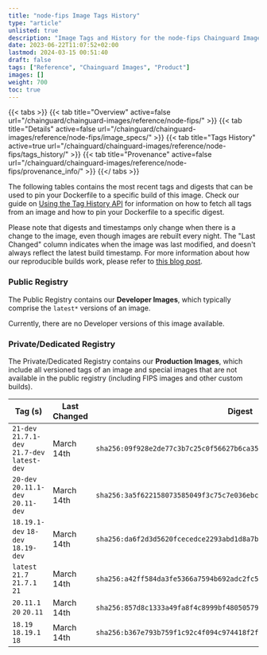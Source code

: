 ```yaml
---
title: "node-fips Image Tags History"
type: "article"
unlisted: true
description: "Image Tags and History for the node-fips Chainguard Image"
date: 2023-06-22T11:07:52+02:00
lastmod: 2024-03-15 00:51:40
draft: false
tags: ["Reference", "Chainguard Images", "Product"]
images: []
weight: 700
toc: true
---
```


{{< tabs >}}
{{< tab title="Overview" active=false url="/chainguard/chainguard-images/reference/node-fips/" >}}
{{< tab title="Details" active=false url="/chainguard/chainguard-images/reference/node-fips/image_specs/" >}}
{{< tab title="Tags History" active=true url="/chainguard/chainguard-images/reference/node-fips/tags_history/" >}}
{{< tab title="Provenance" active=false url="/chainguard/chainguard-images/reference/node-fips/provenance_info/" >}}
{{</ tabs >}}

The following tables contains the most recent tags and digests that can be used to pin your Dockerfile to a specific build of this image. Check our guide on [Using the Tag History API](/chainguard/chainguard-images/using-the-tag-history-api/) for information on how to fetch all tags from an image and how to pin your Dockerfile to a specific digest.

Please note that digests and timestamps only change when there is a change to the image, even though images are rebuilt every night. The "Last Changed" column indicates when the image was last modified, and doesn't always reflect the latest build timestamp. For more information about how our reproducible builds work, please refer to [this blog post](https://www.chainguard.dev/unchained/reproducing-chainguards-reproducible-image-builds).

### Public Registry
The Public Registry contains our **Developer Images**, which typically comprise the `latest*` versions of an image.

Currently, there are no Developer versions of this image available.

### Private/Dedicated Registry
The Private/Dedicated Registry contains our **Production Images**, which include all versioned tags of an image and special images that are not available in the public registry (including FIPS images and other custom builds).

| Tag (s)                                        | Last Changed | Digest                                                                    |
|------------------------------------------------|--------------|---------------------------------------------------------------------------|
|  `21-dev` `21.7.1-dev` `21.7-dev` `latest-dev` | March 14th   | `sha256:09f928e2de77c3b7c25c0f56627b6ca35df34a4c2d977296b2a0e269bd198780` |
|  `20-dev` `20.11.1-dev` `20.11-dev`            | March 14th   | `sha256:3a5f622158073585049f3c75c7e036ebcf2294844c351bb22544791f2fdadef1` |
|  `18.19.1-dev` `18-dev` `18.19-dev`            | March 14th   | `sha256:da6f2d3d5620fcecedce2293abd1d8a7b52874a6291db11dce3fa0c2475cc7d8` |
|  `latest` `21.7` `21.7.1` `21`                 | March 14th   | `sha256:a42ff584da3fe5366a7594b692adc2fc5398d9cdedc6ba5efae97a27e084c678` |
|  `20.11.1` `20` `20.11`                        | March 14th   | `sha256:857d8c1333a49fa8f4c8999bf48050579617740579fd4f1816eb95fea9df66c3` |
|  `18.19` `18.19.1` `18`                        | March 14th   | `sha256:b367e793b759f1c92c4f094c974418f2f2d0ce6bc560f103ddbe119ea3b06013` |


